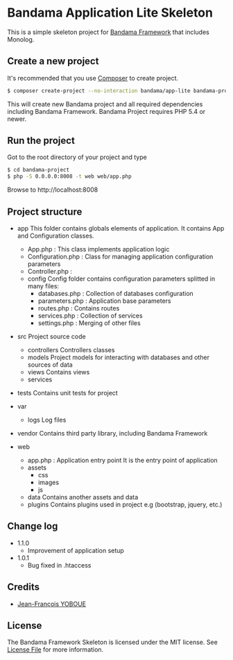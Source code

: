 # Bandama Application Lite Skeleton

This is a simple skeleton project for [Bandama Framework](https://github.com/jfyoboue/bandama-framework) that includes Monolog.

## Create a new project

It's recommended that you use [Composer](https://getcomposer.org/) to create project.

```bash
$ composer create-project --no-interaction bandama/app-lite bandama-project
```

This will create new Bandama project and all required dependencies including Bandama Framework. Bandama Project requires PHP 5.4 or newer.

## Run the project

Got to the root directory of your project and type

```bash
$ cd bandama-project
$ php -S 0.0.0.0:8008 -t web web/app.php
```

Browse to http://localhost:8008


## Project structure

* app
    This folder contains globals elements of application. It contains App and Configuration classes.
    - App.php : This class implements application logic
    - Configuration.php : Class for managing application configuration parameters
    - Controller.php : 
    * config
        Config folder contains configuration parameters splitted in many files:
        - databases.php : Collection of databases configuration
        - parameters.php : Application base parameters
        - routes.php : Contains routes
        - services.php : Collection of services
        - settings.php : Merging of other files

* src
    Project source code
    * controllers
        Controllers classes
    * models
        Project models for interacting with databases and other sources of data
    * views
        Contains views
    * services

* tests
    Contains unit tests for project

* var
    * logs
        Log files

* vendor
    Contains third party library, including Bandama Framework

* web
    - app.php : Application entry point
    It is the entry point of application
    * assets
        * css
        * images
        * js
    * data
        Contains another assets and data
    * plugins
        Contains plugins used in project e.g (bootstrap, jquery, etc.)

## Change log

* 1.1.0
    - Improvement of application setup
* 1.0.1
    - Bug fixed in .htaccess 

## Credits

- [Jean-François YOBOUE](https://github.com/jfyoboue)

## License

The Bandama Framework Skeleton is licensed under the MIT license. See [License File](LICENSE.md) for more information.